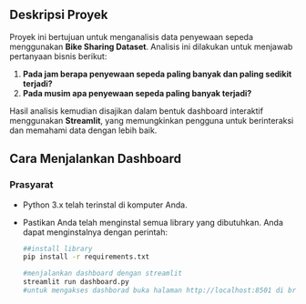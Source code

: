 ## Deskripsi Proyek

Proyek ini bertujuan untuk menganalisis data penyewaan sepeda menggunakan **Bike Sharing Dataset**. Analisis ini dilakukan untuk menjawab pertanyaan bisnis berikut:

1. **Pada jam berapa penyewaan sepeda paling banyak dan paling sedikit terjadi?**
2. **Pada musim apa penyewaan sepeda paling banyak terjadi?**

Hasil analisis kemudian disajikan dalam bentuk dashboard interaktif menggunakan **Streamlit**, yang memungkinkan pengguna untuk berinteraksi dan memahami data dengan lebih baik.

## Cara Menjalankan Dashboard

### **Prasyarat**

- Python 3.x telah terinstal di komputer Anda.
- Pastikan Anda telah menginstal semua library yang dibutuhkan. Anda dapat menginstalnya dengan perintah:

  ```bash
  ##install library
  pip install -r requirements.txt
  
  #menjalankan dashboard dengan streamlit
  streamlit run dashboard.py
  #untuk mengakses dashborad buka halaman http://localhost:8501 di browser
